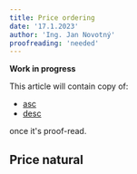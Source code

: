 ```yaml
---
title: Price ordering
date: '17.1.2023'
author: 'Ing. Jan Novotný'
proofreading: 'needed'
---
```


**Work in progress**

This article will contain copy of:

- [asc](https://evitadb.io/research/assignment/querying/query_language#price-ascending)
- [desc](https://evitadb.io/research/assignment/querying/query_language#price-descending)

once it's proof-read.

## Price natural